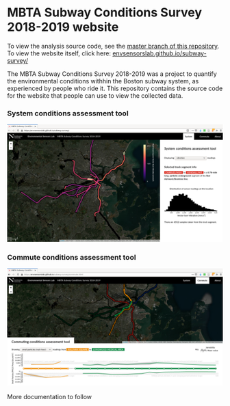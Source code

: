 # MBTA Subway Conditions Survey 2018-2019 website

To view the analysis source code, see the [master branch of this repository](https://github.com/envsensorslab/subway-survey/tree/master). To view the website itself, click here: [envsensorslab.github.io/subway-survey/](https://envsensorslab.github.io/subway-survey/)

The MBTA Subway Conditions Survey 2018-2019 was a project to quantify the environmental conditions withhin the Boston subway system, as experienced by people who ride it. This repository contains the source code for the website that people can use to view the collected data.

### System conditions assessment tool
![](img/system.png)

### Commute conditions assessment tool
![](img/commute.png)

More documentation to follow
